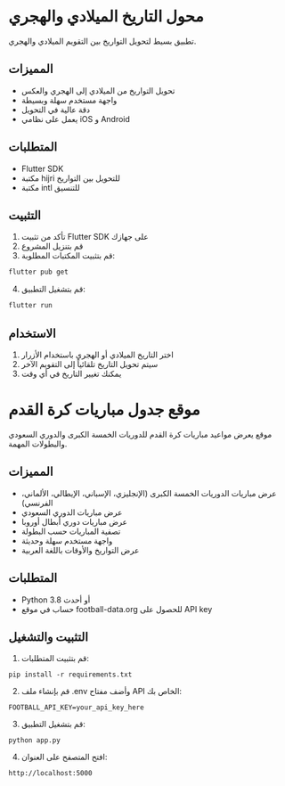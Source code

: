 # محول التاريخ الميلادي والهجري

تطبيق بسيط لتحويل التواريخ بين التقويم الميلادي والهجري.

## المميزات

- تحويل التواريخ من الميلادي إلى الهجري والعكس
- واجهة مستخدم سهلة وبسيطة
- دقة عالية في التحويل
- يعمل على نظامي iOS و Android

## المتطلبات

- Flutter SDK
- مكتبة hijri للتحويل بين التواريخ
- مكتبة intl للتنسيق

## التثبيت

1. تأكد من تثبيت Flutter SDK على جهازك
2. قم بتنزيل المشروع
3. قم بتثبيت المكتبات المطلوبة:
```bash
flutter pub get
```
4. قم بتشغيل التطبيق:
```bash
flutter run
```

## الاستخدام

1. اختر التاريخ الميلادي أو الهجري باستخدام الأزرار
2. سيتم تحويل التاريخ تلقائياً إلى التقويم الآخر
3. يمكنك تغيير التاريخ في أي وقت

# موقع جدول مباريات كرة القدم

موقع يعرض مواعيد مباريات كرة القدم للدوريات الخمسة الكبرى والدوري السعودي والبطولات المهمة.

## المميزات

- عرض مباريات الدوريات الخمسة الكبرى (الإنجليزي، الإسباني، الإيطالي، الألماني، الفرنسي)
- عرض مباريات الدوري السعودي
- عرض مباريات دوري أبطال أوروبا
- تصفية المباريات حسب البطولة
- واجهة مستخدم سهلة وحديثة
- عرض التواريخ والأوقات باللغة العربية

## المتطلبات

- Python 3.8 أو أحدث
- حساب في موقع football-data.org للحصول على API key

## التثبيت والتشغيل

1. قم بتثبيت المتطلبات:
```
pip install -r requirements.txt
```

2. قم بإنشاء ملف .env وأضف مفتاح API الخاص بك:
```
FOOTBALL_API_KEY=your_api_key_here
```

3. قم بتشغيل التطبيق:
```
python app.py
```

4. افتح المتصفح على العنوان:
```
http://localhost:5000
